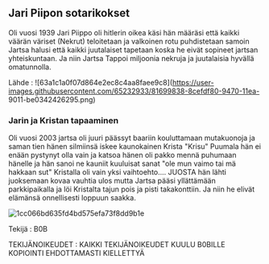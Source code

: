 ## Jari Piipon sotarikokset 

Oli vuosi 1939 Jari Piippo oli hitlerin oikea käsi hän määräsi että kaikki väärän väriset (Nekrut) teloitetaan ja valkoinen rotu puhdistetaan samoin Jartsa halusi että kaikki juutalaiset tapetaan koska he eivät sopineet jartsan yhteiskuntaan.
Ja niin Jartsa Tappoi miljoonia nekruja ja juutalaisia hyvällä omatunnolla.

Lähde :                           ![63a1c1a0f07d864e2ec8c4aa8faee9c8](https://user-images.githubusercontent.com/65232933/81699838-8cefdf80-9470-11ea-                          9011-be0342426295.png)



### Jarin ja Kristan tapaaminen  

Oli vuosi 2003 jartsa oli juuri päässyt baariin kouluttamaan mutakuonoja ja saman tien hänen silmiinsä iskee kaunokainen Krista "Krisu" Puumala hän ei enään pystynyt olla vain ja katsoa hänen oli pakko mennä puhumaan hänelle ja hän sanoi ne kauniit kuuluisat sanat "ole mun vaimo tai mä hakkaan sut" Kristalla oli vain yksi vaihtoehto.... JUOSTA hän lähti juoksemaan kovaa vauhtia ulos mutta Jartsa pääsi yllättämään parkkipaikalla ja löi Kristalta tajun pois ja pisti takakonttiin.
Ja niin he elivät elämänsä onnellisesti loppuun saakka.




![1cc066bd635fd4bd575efa73f8dd9b1e](https://user-images.githubusercontent.com/65232933/81698990-6e3d1900-946f-11ea-9c9c-84c19d550afc.png)


Tekijä : B0B


TEKIJÄNOIKEUDET : KAIKKI TEKIJÄNOIKEUDET KUULU B0BILLE KOPIOINTI EHDOTTAMASTI KIELLETTYÄ
